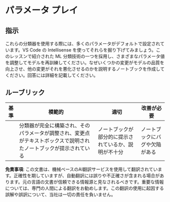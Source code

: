 # パラメータ プレイ

## 指示

これらの分類器を使用する際には、多くのパラメータがデフォルトで設定されています。VS Code の Intellisense を使ってそれらを掘り下げてみましょう。このレッスンで紹介された ML 分類技術の一つを採用し、さまざまなパラメータ値を調整してモデルを再訓練してください。なぜいくつかの変更がモデルの品質を向上させ、他の変更がそれを悪化させるのかを説明するノートブックを作成してください。回答には詳細を記載してください。

## ルーブリック

| 基準     | 模範的                                                                                                                    | 適切                                              | 改善が必要                     |
| -------- | ---------------------------------------------------------------------------------------------------------------------- | ------------------------------------------------- | ----------------------------- |
|          | 分類器が完全に構築され、そのパラメータが調整され、変更点がテキストボックスで説明されたノートブックが提示されている | ノートブックが部分的に提示されているか、説明が不十分 | ノートブックにバグや欠陥がある |

**免責事項**:
この文書は、機械ベースのAI翻訳サービスを使用して翻訳されています。正確性を期していますが、自動翻訳には誤りや不正確さが含まれる場合があります。元の言語の文書が信頼できる情報源と見なされるべきです。重要な情報については、専門の人間による翻訳をお勧めします。この翻訳の使用に起因する誤解や誤訳について、当社は一切の責任を負いません。